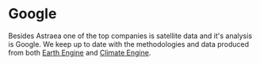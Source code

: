 # Google

Besides Astraea one of the top companies is satellite data and it's analysis is Google. We keep up to date with the methodologies and data produced from both [Earth Engine](https://earthengine.google.com/?authuser=1) and [Climate Engine](https://climateengine.com).&#x20;
